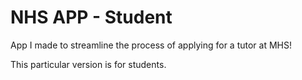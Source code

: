 # NHS APP - Student
App I made to streamline the process of applying for a tutor at MHS! 

This particular version is for students.
